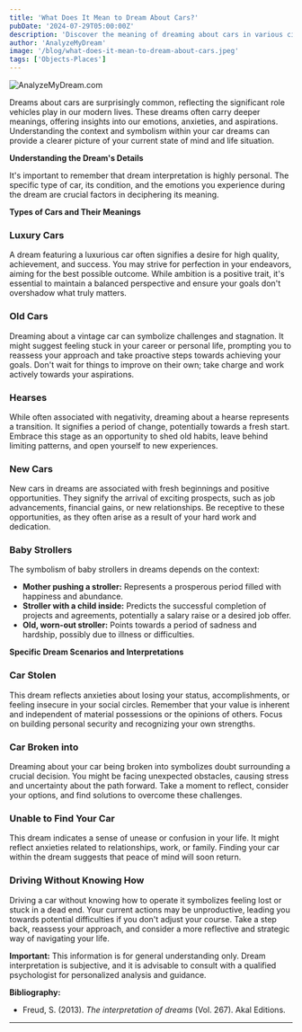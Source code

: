 ```yaml
---
title: 'What Does It Mean to Dream About Cars?'
pubDate: '2024-07-29T05:00:00Z'
description: 'Discover the meaning of dreaming about cars in various circumstances and how these dreams can reflect your current emotions and situations.'
author: 'AnalyzeMyDream'
image: '/blog/what-does-it-mean-to-dream-about-cars.jpeg'
tags: ['Objects-Places']
---
```


![AnalyzeMyDream.com](/blog/what-does-it-mean-to-dream-about-cars.jpeg)


Dreams about cars are surprisingly common, reflecting the significant role vehicles play in our modern lives. These dreams often carry deeper meanings, offering insights into our emotions, anxieties, and aspirations. Understanding the context and symbolism within your car dreams can provide a clearer picture of your current state of mind and life situation. 

**Understanding the Dream's Details**

It's important to remember that dream interpretation is highly personal. The specific type of car, its condition, and the emotions you experience during the dream are crucial factors in deciphering its meaning.

**Types of Cars and Their Meanings**

### Luxury Cars

A dream featuring a luxurious car often signifies a desire for high quality, achievement, and success. You may strive for perfection in your endeavors, aiming for the best possible outcome. While ambition is a positive trait, it's essential to maintain a balanced perspective and ensure your goals don't overshadow what truly matters. 

### Old Cars

Dreaming about a vintage car can symbolize challenges and stagnation. It might suggest feeling stuck in your career or personal life, prompting you to reassess your approach and take proactive steps towards achieving your goals. Don't wait for things to improve on their own; take charge and work actively towards your aspirations.

### Hearses

While often associated with negativity, dreaming about a hearse represents a transition. It signifies a period of change, potentially towards a fresh start. Embrace this stage as an opportunity to shed old habits, leave behind limiting patterns, and open yourself to new experiences.

### New Cars

New cars in dreams are associated with fresh beginnings and positive opportunities. They signify the arrival of exciting prospects, such as job advancements, financial gains, or new relationships. Be receptive to these opportunities, as they often arise as a result of your hard work and dedication.

### Baby Strollers

The symbolism of baby strollers in dreams depends on the context:

- **Mother pushing a stroller:** Represents a prosperous period filled with happiness and abundance.
- **Stroller with a child inside:** Predicts the successful completion of projects and agreements, potentially a salary raise or a desired job offer.
- **Old, worn-out stroller:** Points towards a period of sadness and hardship, possibly due to illness or difficulties.

**Specific Dream Scenarios and Interpretations**

### Car Stolen

This dream reflects anxieties about losing your status, accomplishments, or feeling insecure in your social circles. Remember that your value is inherent and independent of material possessions or the opinions of others. Focus on building personal security and recognizing your own strengths.

### Car Broken into

Dreaming about your car being broken into symbolizes doubt surrounding a crucial decision. You might be facing unexpected obstacles, causing stress and uncertainty about the path forward. Take a moment to reflect, consider your options, and find solutions to overcome these challenges.

### Unable to Find Your Car

This dream indicates a sense of unease or confusion in your life. It might reflect anxieties related to relationships, work, or family. Finding your car within the dream suggests that peace of mind will soon return.

### Driving Without Knowing How

Driving a car without knowing how to operate it symbolizes feeling lost or stuck in a dead end. Your current actions may be unproductive, leading you towards potential difficulties if you don't adjust your course. Take a step back, reassess your approach, and consider a more reflective and strategic way of navigating your life. 

**Important:** This information is for general understanding only. Dream interpretation is subjective, and it is advisable to consult with a qualified psychologist for personalized analysis and guidance. 

**Bibliography:**

* Freud, S. (2013). *The interpretation of dreams* (Vol. 267). Akal Editions.

---
